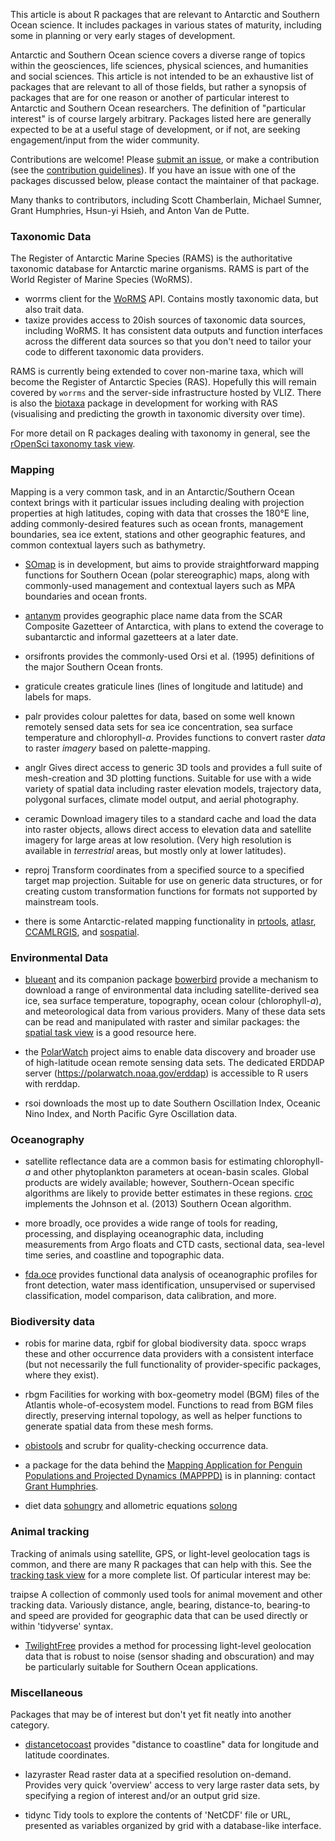 This article is about R packages that are relevant to Antarctic and Southern Ocean science. It includes packages in various states of maturity, including some in planning or very early stages of development.

Antarctic and Southern Ocean science covers a diverse range of topics within the geosciences, life sciences, physical sciences, and humanities and social sciences. This article is not intended to be an exhaustive list of packages that are relevant to all of those fields, but rather a synopsis of packages that are for one reason or another of particular interest to Antarctic and Southern Ocean researchers. The definition of "particular interest" is of course largely arbitrary. Packages listed here are generally expected to be at a useful stage of development, or if not, are seeking engagement/input from the wider community.

Contributions are welcome! Please [submit an issue](https://github.com/SCAR/ropensci/issues), or make a contribution (see the [contribution guidelines](CONTRIBUTING.md)). If you have an issue with one of the packages discussed below, please contact the maintainer of that package.

Many thanks to contributors, including Scott Chamberlain, Michael Sumner, Grant Humphries, Hsun-yi Hsieh, and Anton Van de Putte.


### Taxonomic Data

The Register of Antarctic Marine Species (RAMS) is the authoritative taxonomic database for Antarctic marine organisms. RAMS is part of the World Register of Marine Species (WoRMS).

- <pkg>worrms</pkg> client for the [WoRMS](http://www.marinespecies.org/) API. Contains mostly taxonomic data, but also trait data. 
- <pkg>taxize</pkg> provides access to 20ish sources of taxonomic data sources, including WoRMS. It has consistent data outputs and function interfaces across the different data sources so that you don't need to tailor your code to different taxonomic data providers.

RAMS is currently being extended to cover non-marine taxa, which will become the Register of Antarctic Species (RAS). Hopefully this will remain covered by `worrms` and the server-side infrastructure hosted by VLIZ. There is also the [biotaxa](https://github.com/hhsieh/biotaxa_Rpackage) package in development for working with RAS (visualising and predicting the growth in taxonomic diversity over time).

For more detail on R packages dealing with taxonomy in general, see the [rOpenSci taxonomy task view](https://github.com/ropensci/taxonomy).


### Mapping

Mapping is a very common task, and in an Antarctic/Southern Ocean context brings with it particular issues including dealing with projection properties at high latitudes, coping with data that crosses the 180&deg;E line, adding commonly-desired features such as ocean fronts, management boundaries, sea ice extent, stations and other geographic features, and common contextual layers such as bathymetry.

- [SOmap](https://github.com/AustralianAntarcticDivision/SOmap) is in development, but aims to provide straightforward mapping functions for Southern Ocean (polar stereographic) maps, along with commonly-used management and contextual layers such as MPA boundaries and ocean fronts. 

- [antanym](https://github.com/SCAR/antanym) provides geographic place name data from the SCAR Composite Gazetteer of Antarctica, with plans to extend the coverage to subantarctic and informal gazetteers at a later date.

- <pkg>orsifronts</pkg> provides the commonly-used Orsi et al. (1995) definitions of the major Southern Ocean fronts.

- <pkg>graticule</pkg> creates graticule lines (lines of longitude and latitude) and labels for maps.

- <pkg>palr</pkg> provides colour palettes for data, based on some well known remotely sensed data sets for sea ice concentration, sea surface temperature and chlorophyll-*a*. Provides functions to convert raster *data* to raster *imagery*
based on palette-mapping. 

- <pkg>anglr</pkg> Gives direct access to generic 3D tools and provides a full suite of mesh-creation and 3D plotting functions. Suitable for use with a wide variety of spatial data including raster elevation models, trajectory data, polygonal surfaces, climate model output, and aerial photography. 

- <pkg>ceramic</pkg> Download imagery tiles to a standard cache and load the data into raster objects, allows direct access to elevation data and satellite imagery for large areas at low resolution. (Very high resolution is available in *terrestrial* areas, but mostly only at lower latitudes).  

- <pkg>reproj</pkg> Transform coordinates from a specified source to a specified target map projection. Suitable for use on generic data structures, or for creating custom transformation functions for formats not supported by mainstream tools. 

- there is some Antarctic-related mapping functionality in [prtools](https://github.com/pierreroudier/prtools), [atlasr](https://github.com/jiho/atlasr), [CCAMLRGIS](https://github.com/ccamlr/CCAMLRGIS), and [sospatial](https://github.com/AustralianAntarcticDivision/sospatial).

### Environmental Data

- [blueant](https://github.com/AustralianAntarcticDivision/blueant) and its companion package [bowerbird](https://github.com/AustralianAntarcticDivision/bowerbird) provide a mechanism to download a range of environmental data including satellite-derived sea ice, sea surface temperature, topography, ocean colour (chlorophyll-*a*), and meteorological data from various providers. Many of these data sets can be read and manipulated with <pkg>raster</pkg> and similar packages: the [spatial task view](https://cran.r-project.org/web/views/Spatial.html) is a good resource here.

- the [PolarWatch](https://polarwatch.noaa.gov/) project aims to enable data discovery and broader use of high-latitude ocean remote sensing data sets. The dedicated ERDDAP server (https://polarwatch.noaa.gov/erddap) is accessible to R users with <pkg>rerddap</pkg>.

- <pkg>rsoi</pkg> downloads the most up to date Southern Oscillation Index, Oceanic Nino Index, and North Pacific Gyre Oscillation data.


### Oceanography

- satellite reflectance data are a common basis for estimating chlorophyll-*a* and other phytoplankton parameters at ocean-basin scales. Global products are widely available; however, Southern-Ocean specific algorithms are likely to provide better estimates in these regions. [croc](https://github.com/sosoc/croc) implements the Johnson et al. (2013) Southern Ocean algorithm.

- more broadly, <pkg>oce</pkg> provides a wide range of tools for reading, processing, and displaying oceanographic data, including measurements from Argo floats and CTD casts, sectional data, sea-level time series, and coastline and topographic data.

- [fda.oce](https://github.com/EPauthenet/fda.oce) provides functional data analysis of oceanographic profiles for front detection, water mass identification, unsupervised or supervised classification, model comparison, data calibration, and more.

### Biodiversity data

- <pkg>robis</pkg> for marine data, <pkg>rgbif</pkg> for global biodiversity data. <pkg>spocc</pkg> wraps these and other occurrence data providers with a consistent interface (but not necessarily the full functionality of provider-specific packages, where they exist).

- <pkg>rbgm</pkg> Facilities for working with box-geometry model (BGM) files of the Atlantis whole-of-ecosystem model. Functions to read from BGM files directly, preserving internal topology, as well as helper functions to generate spatial data from these mesh forms.

- [obistools](https://github.com/iobis/obistools) and <pkg>scrubr</pkg> for quality-checking occurrence data.

- a package for the data behind the [Mapping Application for Penguin Populations and Projected Dynamics (MAPPPD)](http://www.penguinmap.com/) is in planning: contact [Grant Humphries](mailto:grwhumphries@blackbawks.net).

- diet data [sohungry](https://github.com/SCAR/sohungry) and allometric equations [solong](https://github.com/SCAR/solong)

### Animal tracking

Tracking of animals using satellite, GPS, or light-level geolocation tags is common, and there are many R packages that can help with this. See the [tracking task view](https://cloud.r-project.org/web/views/Tracking.html) for a more complete list. Of particular interest may be:

 <pkg>traipse</pkg> A collection of commonly used tools for animal movement and other tracking data. Variously distance, angle, bearing, distance-to, bearing-to and speed are provided for geographic data that can be used directly or within 'tidyverse' syntax.
 
- [TwilightFree](https://github.com/ABindoff/TwilightFree) provides a method for processing light-level geolocation data that is robust to noise (sensor shading and obscuration) and may be particularly suitable for Southern Ocean applications.


### Miscellaneous

Packages that may be of interest but don't yet fit neatly into another category.

- [distancetocoast](https://github.com/mdsumner/distancetocoast) provides "distance to coastline" data for longitude and latitude coordinates.

- <pkg>lazyraster</pkg> Read raster data at a specified resolution on-demand. Provides very quick 'overview' access to very large raster data sets, by specifying a region of interest and/or an output grid size. 

- <pkg>tidync</pkg> Tidy tools to explore the contents of 'NetCDF' file or URL, presented as variables organized by grid with a database-like interface. 

